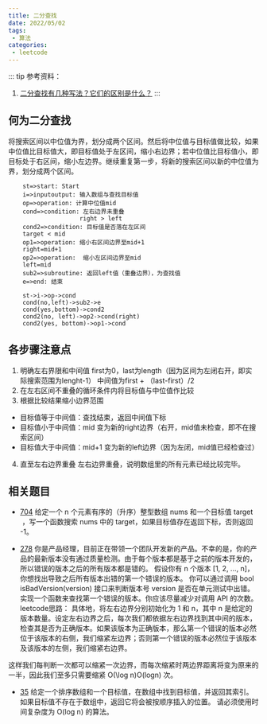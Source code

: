 ```yaml
---
title: 二分查找
date: 2022/05/02
tags:
 - 算法
categories:
 - leetcode
---
```

::: tip 参考资料：
1. [二分查找有几种写法？它们的区别是什么？](https://www.zhihu.com/question/36132386) 
::: 

## 何为二分查找
将搜索区间以中位值为界，划分成两个区间。然后将中位值与目标值做比较，如果中位值比目标值大，即目标值处于左区间，缩小右边界；若中位值比目标值小，即目标处于右区间，缩小左边界。继续重复第一步，将新的搜索区间以新的中位值为界，划分成两个区间。

``` flow
    st=>start: Start
    i=>inputoutput: 输入数组与查找目标值
    op=>operation: 计算中位值mid
    cond=>condition: 左右边界未重叠
                    right > left 
    cond2=>condition: 目标值是否落在左区间
    target < mid
    op1=>operation: 缩小右区间边界至mid+1
    right=mid+1
    op2=>operation:  缩小左区间边界至mid
    left=mid
    sub2=>subroutine: 返回left值（重叠边界），为查找值
    e=>end: 结束

    st->i->op->cond
    cond(no,left)->sub2->e
    cond(yes,bottom)->cond2
    cond2(no, left)->op2->cond(right)
    cond2(yes, bottom)->op1->cond
```

## 各步骤注意点
1. 明确左右界限和中间值
first为0，last为length（因为区间为左闭右开，即实际搜索范围为lenght-1）
中间值为first + （last-first）/2   
2. 在左右区间不重叠的循环条件内将目标值与中位值作比较
3. 根据比较结果缩小边界范围
 - 目标值等于中间值：查找结束，返回中间值下标
 - 目标值小于中间值：mid 变为新的right边界（右开，mid值未检查，即不在搜索区间）
 - 目标值大于中间值：mid+1 变为新的left边界（因为左闭，mid值已经检查过）
4. 直至左右边界重叠
左右边界重叠，说明数组里的所有元素已经比较完毕。

## 相关题目
- [704](https://leetcode-cn.com/problems/binary-search)
给定一个 n 个元素有序的（升序）整型数组 nums 和一个目标值 target  ，写一个函数搜索 nums 中的 target，如果目标值存在返回下标，否则返回 -1。

- [278](https://leetcode-cn.com/problems/first-bad-version/)
你是产品经理，目前正在带领一个团队开发新的产品。不幸的是，你的产品的最新版本没有通过质量检测。由于每个版本都是基于之前的版本开发的，所以错误的版本之后的所有版本都是错的。
假设你有 n 个版本 [1, 2, ..., n]，你想找出导致之后所有版本出错的第一个错误的版本。
你可以通过调用 bool isBadVersion(version) 接口来判断版本号 version 是否在单元测试中出错。实现一个函数来查找第一个错误的版本。你应该尽量减少对调用 API 的次数。
leetcode思路：
具体地，将左右边界分别初始化为 1 和 n，其中 n 是给定的版本数量。设定左右边界之后，每次我们都依据左右边界找到其中间的版本，检查其是否为正确版本。如果该版本为正确版本，那么第一个错误的版本必然位于该版本的右侧，我们缩紧左边界；否则第一个错误的版本必然位于该版本及该版本的左侧，我们缩紧右边界。

这样我们每判断一次都可以缩紧一次边界，而每次缩紧时两边界距离将变为原来的一半，因此我们至多只需要缩紧 O(\log n)O(logn) 次。

- [35](https://leetcode-cn.com/problems/search-insert-position)
给定一个排序数组和一个目标值，在数组中找到目标值，并返回其索引。如果目标值不存在于数组中，返回它将会被按顺序插入的位置。
请必须使用时间复杂度为 O(log n) 的算法。

